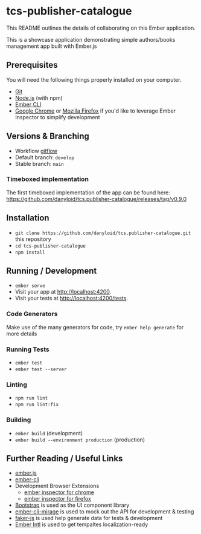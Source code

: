 # tcs-publisher-catalogue

This README outlines the details of collaborating on this Ember application.

This is a showcase application demonstrating simple authors/books management app built with Ember.js

## Prerequisites

You will need the following things properly installed on your computer.

* [Git](https://git-scm.com/)
* [Node.js](https://nodejs.org/) (with npm)
* [Ember CLI](https://cli.emberjs.com/release/)
* [Google Chrome](https://google.com/chrome/) or [Mozilla Firefox](https://www.mozilla.org/en-US/firefox/) if you'd like to leverage Ember Inspector to simplify development

## Versions & Branching

* Workflow [gitflow](https://www.atlassian.com/git/tutorials/comparing-workflows/gitflow-workflow) 
* Default branch: `develop`
* Stable branch: `main`

### Timeboxed implementation
The first timeboxed implementation of the app can be found here: https://github.com/danyloid/tcs.publisher-catalogue/releases/tag/v0.9.0


## Installation

* `git clone https://github.com/danyloid/tcs.publisher-catalogue.git` this repository
* `cd tcs-publisher-catalogue`
* `npm install`

## Running / Development

* `ember serve`
* Visit your app at [http://localhost:4200](http://localhost:4200).
* Visit your tests at [http://localhost:4200/tests](http://localhost:4200/tests).

### Code Generators

Make use of the many generators for code, try `ember help generate` for more details

### Running Tests

* `ember test`
* `ember test --server`

### Linting

* `npm run lint`
* `npm run lint:fix`

### Building

* `ember build` (development)
* `ember build --environment production` (production)

## Further Reading / Useful Links

* [ember.js](https://emberjs.com/)
* [ember-cli](https://cli.emberjs.com/release/)
* Development Browser Extensions
  * [ember inspector for chrome](https://chrome.google.com/webstore/detail/ember-inspector/bmdblncegkenkacieihfhpjfppoconhi)
  * [ember inspector for firefox](https://addons.mozilla.org/en-US/firefox/addon/ember-inspector/)
* [Bootstrap](https://getbootstrap.com/) is used as the UI component library
* [ember-cli-mirage](https://www.ember-cli-mirage.com/) is used to mock out the API for development & testing
* [faker-js](https://fakerjs.dev/) is used help generate data for tests & development
* [Ember Intl](https://ember-intl.github.io/ember-intl/) is used to get tempaltes localization-ready
